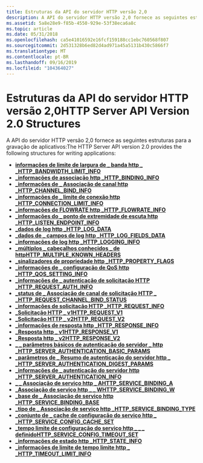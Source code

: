 ```yaml
---
title: Estruturas da API do servidor HTTP versão 2,0
description: A API do servidor HTTP versão 2,0 fornece as seguintes estruturas para a gravação de aplicativos
ms.assetid: 5a8e28e9-f85b-4550-929e-53f38eca6a8c
ms.topic: article
ms.date: 05/31/2018
ms.openlocfilehash: ca5e41016592e16fcf159188cc1ebc760568f807
ms.sourcegitcommit: 2d531328b6ed82d4ad971a45a5131b430c5866f7
ms.translationtype: MT
ms.contentlocale: pt-BR
ms.lasthandoff: 09/16/2019
ms.locfileid: "104364027"
---
```

# <a name="http-server-api-version-20-structures"></a><span data-ttu-id="3bdd8-103">Estruturas da API do servidor HTTP versão 2,0</span><span class="sxs-lookup"><span data-stu-id="3bdd8-103">HTTP Server API Version 2.0 Structures</span></span>

<span data-ttu-id="3bdd8-104">A API do servidor HTTP versão 2,0 fornece as seguintes estruturas para a gravação de aplicativos:</span><span class="sxs-lookup"><span data-stu-id="3bdd8-104">The HTTP Server API version 2.0 provides the following structures for writing applications:</span></span>

-   [<span data-ttu-id="3bdd8-105">**informações de limite de largura de \_ banda http \_ \_**</span><span class="sxs-lookup"><span data-stu-id="3bdd8-105">**HTTP\_BANDWIDTH\_LIMIT\_INFO**</span></span>](/windows/desktop/api/Http/ns-http-http_bandwidth_limit_info)
-   [<span data-ttu-id="3bdd8-106">**\_informações de associação http \_**</span><span class="sxs-lookup"><span data-stu-id="3bdd8-106">**HTTP\_BINDING\_INFO**</span></span>](/windows/desktop/api/Http/ns-http-http_binding_info)
-   [<span data-ttu-id="3bdd8-107">**\_informações de \_ Associação de canal http \_**</span><span class="sxs-lookup"><span data-stu-id="3bdd8-107">**HTTP\_CHANNEL\_BIND\_INFO**</span></span>](/windows/desktop/api/Http/ns-http-http_channel_bind_info)
-   [<span data-ttu-id="3bdd8-108">**\_informações de \_ limite de conexão http \_**</span><span class="sxs-lookup"><span data-stu-id="3bdd8-108">**HTTP\_CONNECTION\_LIMIT\_INFO**</span></span>](/windows/desktop/api/Http/ns-http-http_connection_limit_info)
-   [<span data-ttu-id="3bdd8-109">**\_informações de FLOWRATE http \_**</span><span class="sxs-lookup"><span data-stu-id="3bdd8-109">**HTTP\_FLOWRATE\_INFO**</span></span>](/windows/desktop/api/Http/ns-http-http_flowrate_info)
-   [<span data-ttu-id="3bdd8-110">**\_informações do \_ ponto de extremidade de escuta http \_**</span><span class="sxs-lookup"><span data-stu-id="3bdd8-110">**HTTP\_LISTEN\_ENDPOINT\_INFO**</span></span>](/windows/desktop/api/Http/ns-http-http_listen_endpoint_info)
-   [<span data-ttu-id="3bdd8-111">**\_dados de log http \_**</span><span class="sxs-lookup"><span data-stu-id="3bdd8-111">**HTTP\_LOG\_DATA**</span></span>](/windows/desktop/api/Http/ns-http-http_log_data)
-   [<span data-ttu-id="3bdd8-112">**\_dados de \_ campos de log http \_**</span><span class="sxs-lookup"><span data-stu-id="3bdd8-112">**HTTP\_LOG\_FIELDS\_DATA**</span></span>](/windows/desktop/api/Http/ns-http-http_log_fields_data)
-   [<span data-ttu-id="3bdd8-113">**\_informações de log http \_**</span><span class="sxs-lookup"><span data-stu-id="3bdd8-113">**HTTP\_LOGGING\_INFO**</span></span>](/windows/desktop/api/Http/ns-http-http_logging_info)
-   [<span data-ttu-id="3bdd8-114">**\_múltiplos \_ cabeçalhos conhecidos \_ de http**</span><span class="sxs-lookup"><span data-stu-id="3bdd8-114">**HTTP\_MULTIPLE\_KNOWN\_HEADERS**</span></span>](/windows/desktop/api/Http/ns-http-http_multiple_known_headers)
-   [<span data-ttu-id="3bdd8-115">**\_sinalizadores de propriedade http \_**</span><span class="sxs-lookup"><span data-stu-id="3bdd8-115">**HTTP\_PROPERTY\_FLAGS**</span></span>](/windows/desktop/api/Http/ns-http-http_property_flags)
-   [<span data-ttu-id="3bdd8-116">**\_informações de \_ configuração de QoS http \_**</span><span class="sxs-lookup"><span data-stu-id="3bdd8-116">**HTTP\_QOS\_SETTING\_INFO**</span></span>](/windows/desktop/api/Http/ns-http-http_qos_setting_info)
-   [<span data-ttu-id="3bdd8-117">**\_informações de \_ autenticação de solicitação HTTP \_**</span><span class="sxs-lookup"><span data-stu-id="3bdd8-117">**HTTP\_REQUEST\_AUTH\_INFO**</span></span>](/windows/desktop/api/Http/ns-http-http_request_auth_info)
-   [<span data-ttu-id="3bdd8-118">**\_status de \_ Associação de canal de solicitação HTTP \_ \_**</span><span class="sxs-lookup"><span data-stu-id="3bdd8-118">**HTTP\_REQUEST\_CHANNEL\_BIND\_STATUS**</span></span>](/windows/desktop/api/Http/ns-http-http_request_channel_bind_status)
-   [<span data-ttu-id="3bdd8-119">**\_informações de solicitação HTTP \_**</span><span class="sxs-lookup"><span data-stu-id="3bdd8-119">**HTTP\_REQUEST\_INFO**</span></span>](/windows/desktop/api/Http/ns-http-http_request_info)
-   [<span data-ttu-id="3bdd8-120">**\_Solicitação HTTP \_ v1**</span><span class="sxs-lookup"><span data-stu-id="3bdd8-120">**HTTP\_REQUEST\_V1**</span></span>](/windows/desktop/api/Http/ns-http-http_request_v1)
-   [<span data-ttu-id="3bdd8-121">**\_Solicitação HTTP \_ v2**</span><span class="sxs-lookup"><span data-stu-id="3bdd8-121">**HTTP\_REQUEST\_V2**</span></span>](/windows/desktop/api/Http/ns-http-http_request_v2)
-   [<span data-ttu-id="3bdd8-122">**\_informações de resposta http \_**</span><span class="sxs-lookup"><span data-stu-id="3bdd8-122">**HTTP\_RESPONSE\_INFO**</span></span>](/windows/desktop/api/Http/ns-http-http_response_info)
-   [<span data-ttu-id="3bdd8-123">**\_Resposta http \_ v1**</span><span class="sxs-lookup"><span data-stu-id="3bdd8-123">**HTTP\_RESPONSE\_V1**</span></span>](/windows/desktop/api/Http/ns-http-http_response_v1)
-   [<span data-ttu-id="3bdd8-124">**\_Resposta http \_ v2**</span><span class="sxs-lookup"><span data-stu-id="3bdd8-124">**HTTP\_RESPONSE\_V2**</span></span>](/windows/desktop/api/Http/ns-http-http_response_v2)
-   [<span data-ttu-id="3bdd8-125">**\_ \_ parâmetros básicos de autenticação do servidor \_ http \_**</span><span class="sxs-lookup"><span data-stu-id="3bdd8-125">**HTTP\_SERVER\_AUTHENTICATION\_BASIC\_PARAMS**</span></span>](/windows/desktop/api/Http/ns-http-http_server_authentication_basic_params)
-   [<span data-ttu-id="3bdd8-126">**\_parâmetros de \_ Resumo de autenticação do servidor http \_ \_**</span><span class="sxs-lookup"><span data-stu-id="3bdd8-126">**HTTP\_SERVER\_AUTHENTICATION\_DIGEST\_PARAMS**</span></span>](/windows/desktop/api/Http/ns-http-http_server_authentication_digest_params)
-   [<span data-ttu-id="3bdd8-127">**\_informações de \_ autenticação do servidor http \_**</span><span class="sxs-lookup"><span data-stu-id="3bdd8-127">**HTTP\_SERVER\_AUTHENTICATION\_INFO**</span></span>](/windows/desktop/api/Http/ns-http-http_server_authentication_info)
-   [<span data-ttu-id="3bdd8-128">**\_ \_ Associação de serviço http \_ A**</span><span class="sxs-lookup"><span data-stu-id="3bdd8-128">**HTTP\_SERVICE\_BINDING\_A**</span></span>](/windows/desktop/api/Http/ns-http-http_service_binding_a)
-   [<span data-ttu-id="3bdd8-129">**\_Associação de serviço http \_ \_ W**</span><span class="sxs-lookup"><span data-stu-id="3bdd8-129">**HTTP\_SERVICE\_BINDING\_W**</span></span>](/windows/desktop/api/Http/ns-http-http_service_binding_w)
-   [<span data-ttu-id="3bdd8-130">**\_base de \_ Associação de serviço http \_**</span><span class="sxs-lookup"><span data-stu-id="3bdd8-130">**HTTP\_SERVICE\_BINDING\_BASE**</span></span>](/windows/desktop/api/Http/ns-http-http_service_binding_base)
-   [<span data-ttu-id="3bdd8-131">**\_tipo de \_ Associação de serviço http \_**</span><span class="sxs-lookup"><span data-stu-id="3bdd8-131">**HTTP\_SERVICE\_BINDING\_TYPE**</span></span>](/windows/desktop/api/Http/ne-http-http_service_binding_type)
-   [<span data-ttu-id="3bdd8-132">**\_conjunto de \_ cache de configuração do serviço http \_ \_**</span><span class="sxs-lookup"><span data-stu-id="3bdd8-132">**HTTP\_SERVICE\_CONFIG\_CACHE\_SET**</span></span>](/windows/desktop/api/Http/ns-http-http_service_config_cache_set)
-   [<span data-ttu-id="3bdd8-133">**\_tempo limite de configuração do serviço http \_ \_ \_ definido**</span><span class="sxs-lookup"><span data-stu-id="3bdd8-133">**HTTP\_SERVICE\_CONFIG\_TIMEOUT\_SET**</span></span>](/windows/desktop/api/Http/ns-http-http_service_config_timeout_set)
-   [<span data-ttu-id="3bdd8-134">**\_informações de estado http \_**</span><span class="sxs-lookup"><span data-stu-id="3bdd8-134">**HTTP\_STATE\_INFO**</span></span>](/windows/desktop/api/Http/ns-http-http_state_info)
-   [<span data-ttu-id="3bdd8-135">**\_informações de limite de tempo limite http \_ \_**</span><span class="sxs-lookup"><span data-stu-id="3bdd8-135">**HTTP\_TIMEOUT\_LIMIT\_INFO**</span></span>](/windows/desktop/api/Http/ns-http-http_timeout_limit_info)

 

 




